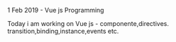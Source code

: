 1  Feb   2019   -   Vue js  Programming 


   Today   i am working on  Vue  js   -  componente,directives. transition,binding,instance,events etc.






